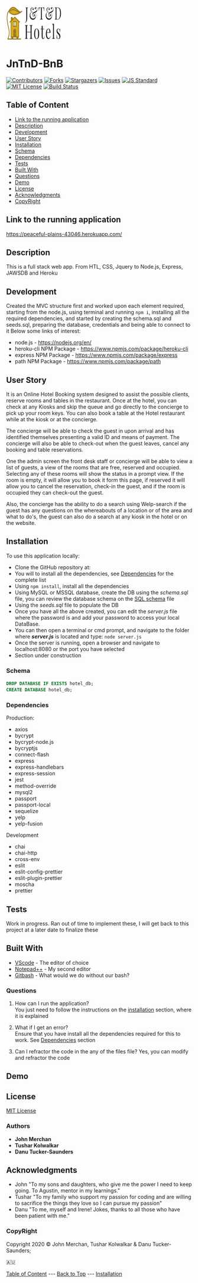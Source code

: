 <img src="https://github.com/johnnyboysydney/JnTnD-BnB/blob/master/public/assets/img/logo.png" width="150" height="100">

# JnTnD-BnB

[contributors-shield]: https://img.shields.io/github/contributors/johnnyboysydney/JnTnD-BnB.svg?style=flat-square
[contributors-url]: https://github.com/johnnyboysydney/JnTnD-BnB/graphs/contributors
[forks-shield]: https://img.shields.io/github/forks/johnnyboysydney/JnTnD-BnB.svg?style=flat-square
[forks-url]: https://github.com/johnnyboysydney/JnTnD-BnB/network
[stars-shield]: https://img.shields.io/github/stars/johnnyboysydney/JnTnD-BnB.svg?style=flat-square
[stars-url]: https://github.com/Zypherone/note-taker/stargazers
[issues-shield]: https://img.shields.io/github/issues/johnnyboysydney/JnTnD-BnB.svg?style=flat-square
[issues-url]: https://github.com/johnnyboysydney/JnTnD-BnB/issues
[build-style-shield]: https://img.shields.io/badge/code%20style-standard-brightgreen.svg?style=flat
[build-style-url]: https://github.com/feross/standard
[license-shield]: https://img.shields.io/github/license/johnnyboysydney/JnTnD-BnB.svg?style=flat-square
[license-url]: http://choosealicense.com/licenses/mit/
[![Contributors][contributors-shield]][contributors-url] [![Forks][forks-shield]][forks-url] [![Stargazers][stars-shield]][stars-url] [![Issues][issues-shield]][issues-url] [![JS Standard][build-style-shield]][build-style-url] [![MIT License][license-shield]][license-url]
[![Build Status](https://travis-ci.com/johnnyboysydney/JnTnD-BnB.svg?branch=master)](https://travis-ci.com/johnnyboysydney/JnTnD-BnB)

## Table of Content

- [Link to the running application](#link-to-the-running-application)
- [Description](#description)
- [Development](#development)
- [User Story](#user-story)
- [Installation](#installation)
- [Schema](#schema)
- [Dependencies](#dependencies)
- [Tests](#tests)
- [Built With](#built-with)
- [Questions](#questions)
- [Demo](#demo)
- [License](#license)
- [Acknowledgments](#acknowledgments)
- [CopyRight](#copyright)

## Link to the running application

https://peaceful-plains-43046.herokuapp.com/

## Description

This is a full stack web app. From HTL, CSS, Jquery to Node.js, Express, JAWSDB and Heroku

## Development

Created the MVC structure first and worked upon each element required, starting from the node.js, using terminal and running ``npm i``, installing all the required dependencies, and started by creating the schema.sql and seeds.sql, preparing the database, credentials and being able to connect to it
Below some links of interest:

- node.js - <https://nodejs.org/en/>
- heroku-cli NPM Package - <https://www.npmjs.com/package/heroku-cli>
- express NPM Package - <https://www.npmjs.com/package/express>
- path NPM Package - <https://www.npmjs.com/package/path>

## User Story

It is an Online Hotel Booking system designed to assist the possible clients, reserve rooms and tables in the restaurant. Once at the hotel, you can check at any Kiosks and skip the queue and go directly to the concierge to pick up your room keys. You can also book a table at the Hotel restaurant while at the kiosk or at the concierge.

The concierge will be able to check the guest in upon arrival and has identified themselves presenting a valid ID and means of payment. The concierge will also be able to check-out when the guest leaves, cancel any booking and table reservations.

One the admin screen the front desk staff or concierge will be able to view a list of guests, a view of the rooms that are free, reserved and occupied. Selecting any of these rooms will show the status in a prompt view. If the room is empty, it will allow you to book it form this page, if reserved it will allow you to cancel the reservation, check-in the guest, and if the room is occupied they can check-out the guest.

Also, the concierge has the ability to do a search using Welp-search if the guest has any questions on the whereabouts of a location or of the area and what to do's, the guest can also do a search at any kiosk in the hotel or on the website.

## Installation

To use this application locally:

- Clone the GitHub repository at:
- You will to install all the dependencies, see [Dependencies](#dependencies) for the complete list
- Using ```npm install```, install all the dependencies
- Using MySQL or MSSQL database, create the DB using the _schema.sql_ file, you can review the database schema on the [SQL schema](#schema) file
- Using the _seeds.sql_ file to populate the DB
- Once you have all the above created, you can edit the _server.js_ file where the password is and add your password to access your local DataBase.
- You can then open a terminal or cmd prompt, and navigate to the folder where **_server.js_** is located and type: ``node server.js``
- Once the server is running, open a browser and navigate to localhost:8080 or the port you have selected
- Section under construction

### Schema

```SQL
DROP DATABASE IF EXISTS hotel_db;
CREATE DATABASE hotel_db;
```

### Dependencies

Production:

- axios
- bycrypt
- bycrypt-node.js
- bycryptjs
- connect-flash
- express
- express-handlebars
- express-session
- jest
- method-override
- mysql2
- passport
- passport-local
- sequelize
- yelp
- yelp-fusion

Development

- chai
- chai-http
- cross-env
- eslit
- eslit-config-prettier
- eslit-plugin-prettier
- moscha
- prettier

## Tests

Work in progress. Ran out of time to implement these, I will get back to this project at a later date to finalize these

## Built With

- [VScode](https://code.visualstudio.com/) - The editor of choice
- [Notepad++](https://notepad-plus-plus.org/) - My second editor
- [Gitbash](https://gitforwindows.org/) - What would we do without our bash?

### Questions

1. How can I run the application?  
You just need to follow the instructions on the [installation](#installation) section, where it is explained

2. What if I get an error?  
Ensure that you have install all the dependencies required for this to work. See [Dependencies](#dependencies) section

3. Can I refractor the code in the any of the files file?
Yes, you can modify and refractor the code

## Demo


## License

[MIT License](./LICENSE)

### Authors

- **John Merchan**
- **Tushar Kolwalkar**
- **Danu Tucker-Saunders**

## Acknowledgments

- John "To my sons and daughters, who give me the power I need to keep going. To Agustin, mentor in my learnings."
- Tushar "To my family who support my passion for coding and are willing to sacrifice the things they love so I can pursue my passion"
- Danu "To me, myself and Irene! Jokes, thanks to all those who have been patient with me."

### CopyRight

Copyright 2020 &copy; John Merchan, Tushar Kolwalkar & Danu Tucker-Saunders; 

:australia:

[Table of Content](#Table-of-Content) --- [Back to Top](#JnTnD-BnB ) --- [Installation](#Installation)
